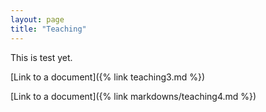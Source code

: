 ```yaml
---
layout: page
title: "Teaching"
---
```


This is test yet. 

[Link to a document]({% link teaching3.md %})

[Link to a document]({% link markdowns/teaching4.md %})
